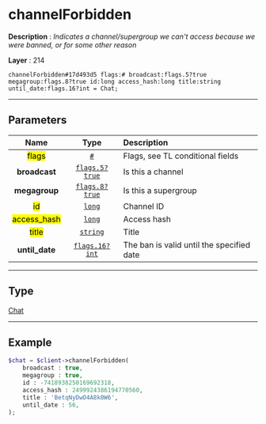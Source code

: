 # channelForbidden

**Description** : *Indicates a channel/supergroup we can&#039;t access because we were banned, or for some other reason*

**Layer** : 214

```tl
channelForbidden#17d493d5 flags:# broadcast:flags.5?true megagroup:flags.8?true id:long access_hash:long title:string until_date:flags.16?int = Chat;
```

---

## Parameters

| Name | Type | Description |
| :---: | :---: | :--- |
| <mark>flags</mark> | [`#`](type/#) | Flags, see TL conditional fields |
| **broadcast** | [`flags.5?true`](type/true) | Is this a channel |
| **megagroup** | [`flags.8?true`](type/true) | Is this a supergroup |
| <mark>id</mark> | [`long`](type/long) | Channel ID |
| <mark>access_hash</mark> | [`long`](type/long) | Access hash |
| <mark>title</mark> | [`string`](type/string) | Title |
| **until_date** | [`flags.16?int`](type/int) | The ban is valid until the specified date |

---

## Type

[Chat](type/Chat)

---

## Example

```php
$chat = $client->channelForbidden(
	broadcast : true,
	megagroup : true,
	id : -7418938250169692318,
	access_hash : 2499924386194770560,
	title : 'BetqNyDwO4A8k0W6',
	until_date : 56,
);
```